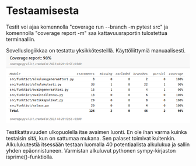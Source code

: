 # Testaamisesta

Testit voi ajaa komennolla "coverage run --branch -m pytest src" ja komennolla "coverage report -m" saa kattavuusraportin tulostettua terminaaliin.

Sovelluslogiikkaa on testattu yksikkötesteillä. Käyttöliittymiä manuaalisesti.
![](testikattavuus.png)

Testikattavuuden ulkopuolella itse avaimen luonti. En ole ihan varma kuinka testaisin sitä, kun on sattumaa mukana. Sen palaset toimivat kuitenkin. Alkulukutestiä itsessään testaan luomalla 40 potentiaalista alkulukua ja sallin yhden epäonnistuneen. Varmistan alkuluvut pythonen sympy-kirjaston isprime()-funktiolla.

